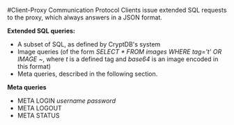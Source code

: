 #Client-Proxy Communication Protocol
Clients issue extended SQL requests to the proxy, which always answers in a JSON format.

**Extended SQL queries:**
+ A subset of SQL, as defined by CryptDB's system
+ Image queries (of the form _SELECT * FROM images WHERE tag='t' OR IMAGE ~<base64>_, where _t_ is a defined tag and _base64_ is an image encoded in this format)
+ Meta queries, described in the following section.

**Meta queries**
+ META LOGIN _username_ _password_
+ META LOGOUT
+ META STATUS
